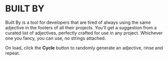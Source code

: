 # BUILT BY

Built By is a tool for developers that are tired of always using the same adjective in the footers of all their projects. You'll get a suggestion from a curated list of adjectives, perfectly crafted for use in any project. Whichever one you fancy, you can use, no strings attached.

On load, click the **Cycle** button to randomly generate an adjective, rinse and repeat.
